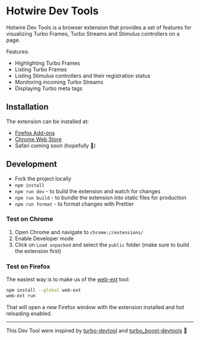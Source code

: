 # Hotwire Dev Tools

Hotwire Dev Tools is a browser extension that provides a set of features for visualizing Turbo Frames, Turbo Streams and Stimulus controllers on a page.

Features:

- Highlighting Turbo Frames
- Listing Turbo Frames
- Listing Stimulus controllers and their registration status
- Monitoring incoming Turbo Streams
- Displaying Turbo meta tags

## Installation

The extension can be installed at:

- [Firefox Add-ons](https://addons.mozilla.org/en-US/firefox/addon/hotwire-dev-tools/)
- [Chrome Web Store](https://chrome.google.com/webstore/detail/hotwire-dev-tools/)
- Safari coming soon (hopefully 🙏)

## Development

- Fork the project locally
- `npm install`
- `npm run dev` - to build the extension and watch for changes
- `npm run build` - to bundle the extension into static files for production
- `npm run format` - to format changes with Prettier

### Test on Chrome

1. Open Chrome and navigate to `chrome://extensions/`
2. Enable Developer mode
3. Click on `Load unpacked` and select the `public` folder (make sure to build the extension first)

### Test on Firefox

The easiest way is to make us of the [web-ext](https://extensionworkshop.com/documentation/develop/getting-started-with-web-ext/) tool:

```bash
npm install --global web-ext
web-ext run
```

That will open a new Firefox window with the extension installed and hot reloading enabled.

---

This Dev Tool were inspired by [turbo-devtool](https://github.com/lcampanari/turbo-devtools) and [turbo_boost-devtools](https://github.com/hopsoft/turbo_boost-devtools) 🙌
